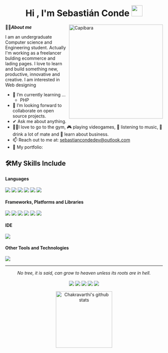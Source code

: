 <h1 align="center">Hi , I'm Sebastián Conde <img src="https://media.giphy.com/media/hvRJCLFzcasrR4ia7z/giphy.gif" width="35"></h1>

<img align="right" width=300px alt="Capibara" src="https://media3.giphy.com/media/HqcfJIVjVObbMNPCJd/giphy.gif?cid=6c09b9529h11w7mjma11n3na1rw78yzsbidtwl6k3a03ecfk&ep=v1_stickers_search&rid=giphy.gif&ct=s" />

🧍🏼***About me***

I am an undergraduate Computer science and Engineering student. Actually I'm working as a freelancer bulding ecommerce and lading pages. I love to learn and build something new, productive, innovative and creative. I am interested in Web designing
- 🌱 I’m currently learning ...
  - PHP
- 🦾 I’m looking forward to collaborate on open source projects.
- ✔ Ask me about anything.
- 🏋🏼I love to go to the gym, 🎮 playing videogames, 🎵 listening to music, 🧉drink a lot of mate and 📖 learn about business.
- 📫 Reach out to me at: <a href="sebastiancondedev@outlook.com">sebastiancondedev@outlook.com</a>
- 📂 My portfolio: 


## 🛠️My Skills Include

<h4> Languages </h4>
<span>
  <img src="https://img.shields.io/badge/c%23-%23239120.svg?style=for-the-badge&logo=csharp&logoColor=white">
  <img src="https://img.shields.io/badge/CSS3-1572B6?style=for-the-badge&logo=css3&logoColor=white">
  <img src="https://img.shields.io/badge/html5-%23E34F26.svg?style=for-the-badge&logo=html5&logoColor=white">
  <img src="https://img.shields.io/badge/java-%23ED8B00.svg?style=for-the-badge&logo=openjdk&logoColor=white">
  <img src="https://img.shields.io/badge/javascript-%23323330.svg?style=for-the-badge&logo=javascript&logoColor=%23F7DF1E">
  <img src="https://img.shields.io/badge/python-3670A0?style=for-the-badge&logo=python&logoColor=ffdd54">
  
</span>

<h4> Frameworks, Platforms and Libraries </h4>
<span>
  <img src="https://img.shields.io/badge/astro-%232C2052.svg?style=for-the-badge&logo=astro&logoColor=white">
  <img src="https://img.shields.io/badge/Bootstrap-563D7C?style=for-the-badge&logo=bootstrap&logoColor=white">
  <img src="https://img.shields.io/badge/tailwindcss-%2338B2AC.svg?style=for-the-badge&logo=tailwind-css&logoColor=white">
  <img src="https://img.shields.io/badge/react-%2320232a.svg?style=for-the-badge&logo=react&logoColor=%2361DAFB">
  <img src="https://img.shields.io/badge/vite-%23646CFF.svg?style=for-the-badge&logo=vite&logoColor=white">
  <img src="https://img.shields.io/badge/vuejs-%2335495e.svg?style=for-the-badge&logo=vuedotjs&logoColor=%234FC08D">
  
</span>


<h4> IDE </h4>
<span>
<img src="https://img.shields.io/badge/Visual_Studio_Code-0078D4?style=for-the-badge&logo=visual%20studio%20code&logoColor=white">

<h4> Other Tools and Technologies </h4>
<span>
  <img src="https://img.shields.io/badge/Git-F05032?style=for-the-badge&logo=git&logoColor=white">
</span>

<hr>
<p align="center">
   <i>No tree, it is said, can grow to heaven unless its roots are in hell.</i>
   <br>
<br>	
<a target="_blank" href="https://www.linkedin.com/in/sebasti%C3%A1n-conde-478025171/"><img src="https://img.shields.io/badge/-LinkedIn-0077B5?style=for-the-badge&logo=Linkedin&logoColor=white"></img></a>
<a target="_blank" href="mailto:sebastiancondedev@outlook.com"><img src="https://img.shields.io/badge/Microsoft_Outlook-0078D4?style=for-the-badge&logo=microsoft-outlook&logoColor=white"></img></a>
<a target="_blank" href="https://www.linkedin.com/in/sebasti%C3%A1n-conde-478025171/"><img src="https://img.shields.io/badge/Freelancer-29B2FE?style=for-the-badge&logo=Freelancer&logoColor=white"></img></a>
<a target="_blank" href="https://www.linkedin.com/in/sebasti%C3%A1n-conde-478025171/"><img src="https://img.shields.io/badge/Portfolio-%23000000.svg?style=for-the-badge&logo=firefox&logoColor=#FF7139"></img></a>
<a target="_blank" href="https://cafecito.app/sebacondev"><img src="https://img.shields.io/badge/Buy%20Me%20a%20Coffee-ffdd00?style=for-the-badge&logo=buy-me-a-coffee&logoColor=black"></img></a>
<br>
</p>


<p align="center">
  <a href="https://github.com/SebaConde">
   <img align="center" src="https://github-readme-stats.vercel.app/api?username=SebaConde&count_private=true&hide=stars&show_icons=true&theme=dark&line_height=27" alt="Chakravarthi's github stats" height="180px" />
  </a>
</p>

<!--
**SebaConde/sebaconde** is a ✨ _special_ ✨ repository because its `README.md` (this file) appears on your GitHub profile.

Here are some ideas to get you started:

- 🔭 I’m currently working on ...
- 🌱 I’m currently learning ...
- 👯 I’m looking to collaborate on ...
- 🤔 I’m looking for help with ...
- 💬 Ask me about ...
- 📫 How to reach me: ...
- 😄 Pronouns: ...
- ⚡ Fun fact: ...
-->
